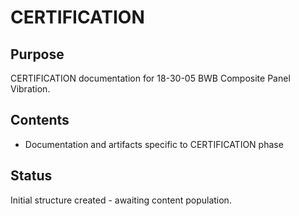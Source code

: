 # CERTIFICATION

## Purpose
CERTIFICATION documentation for 18-30-05 BWB Composite Panel Vibration.

## Contents
- Documentation and artifacts specific to CERTIFICATION phase

## Status
Initial structure created - awaiting content population.
